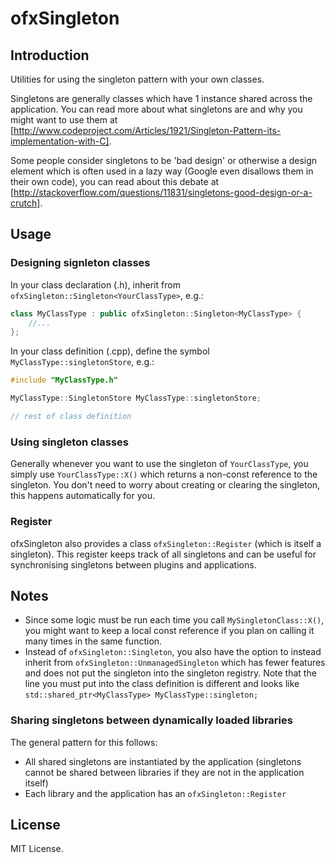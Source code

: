 # ofxSingleton

## Introduction

Utilities for using the singleton pattern with your own classes.

Singletons are generally classes which have 1 instance shared across the application. You can read more about what singletons are and why you might want to use them at [http://www.codeproject.com/Articles/1921/Singleton-Pattern-its-implementation-with-C].

Some people consider singletons to be 'bad design' or otherwise a design element which is often used in a lazy way (Google even disallows them in their own code), you can read about this debate at [http://stackoverflow.com/questions/11831/singletons-good-design-or-a-crutch].

## Usage

### Designing signleton classes

In your class declaration (.h), inherit from `ofxSingleton::Singleton<YourClassType>`, e.g.:

```c++
class MyClassType : public ofxSingleton::Singleton<MyClassType> {
	//...	
};
```

In your class definition (.cpp), define the symbol `MyClassType::singletonStore`, e.g.:

```c++
#include "MyClassType.h"

MyClassType::SingletonStore MyClassType::singletonStore;

// rest of class definition
```

### Using singleton classes

Generally whenever you want to use the singleton of `YourClassType`, you simply use `YourClassType::X()` which returns a non-const reference to the singleton. You don't need to worry about creating or clearing the singleton, this happens automatically for you.

### Register

ofxSingleton also provides a class `ofxSingleton::Register` (which is itself a singleton). This register keeps track of all singletons and can be useful for synchronising singletons between plugins and applications.

## Notes

* Since some logic must be run each time you call `MySingletonClass::X()`, you might want to keep a local const reference if you plan on calling it many times in the same function.
* Instead of `ofxSingleton::Singleton`, you also have the option to instead inherit from `ofxSingleton::UnmanagedSingleton` which has fewer features and does not put the singleton into the singleton registry. Note that the line you must put into the class definition is different and looks like `std::shared_ptr<MyClassType> MyClassType::singleton;`

### Sharing singletons between dynamically loaded libraries

The general pattern for this follows:

* All shared singletons are instantiated by the application (singletons cannot be shared between libraries if they are not in the application itself)
* Each library and the application has an `ofxSingleton::Register`

## License

MIT License.